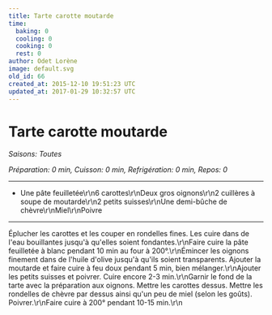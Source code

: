 ```yaml
---
title: Tarte carotte moutarde
time:
  baking: 0
  cooling: 0
  cooking: 0
  rest: 0
author: Odet Lorène
image: default.svg
old_id: 66
created_at: 2015-12-10 19:51:23 UTC
updated_at: 2017-01-29 10:32:57 UTC
---
```


# Tarte carotte moutarde



*Saisons: Toutes*

*Préparation: 0 min, Cuisson: 0 min, Refrigération: 0 min, Repos: 0*

---

- Une pâte feuilletée\r\n6 carottes\r\nDeux gros oignons\r\n2 cuillères à soupe de moutarde\r\n2 petits suisses\r\nUne demi-bûche de chèvre\r\nMiel\r\nPoivre

---

Éplucher les carottes et les couper en rondelles fines. Les cuire dans de l'eau bouillantes jusqu'à qu'elles soient fondantes.\r\nFaire cuire la pâte feuilletée à blanc pendant 10 min au four à 200°.\r\nÉmincer les oignons finement dans de l'huile d'olive jusqu'à qu'ils soient transparents. Ajouter la moutarde et faire cuire à feu doux pendant 5 min, bien mélanger.\r\nAjouter les petits suisses et poivrer. Cuire encore 2-3 min.\r\nGarnir le fond de la tarte avec la préparation aux oignons. Mettre les carottes dessus. Mettre les rondelles de chèvre par dessus ainsi qu'un peu de miel (selon les goûts). Poivrer.\r\nFaire cuire à 200° pendant 10-15 min.\r\n
